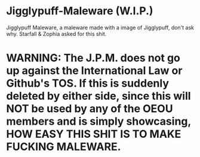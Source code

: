 # Jigglypuff-Maleware (W.I.P.)
Jigglypuff Maleware, a maleware made with a image of Jigglypuff, don't ask why. Starfall & Zophia asked for this shit. 


# WARNING: The J.P.M. does not go up against the International Law or Github's TOS. If this is suddenly deleted by either side, since this will NOT be used by any of the OEOU members and is simply showcasing, HOW EASY THIS SHIT IS TO MAKE FUCKING MALEWARE.
